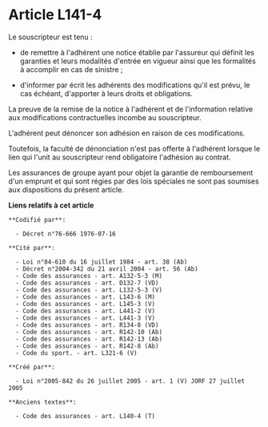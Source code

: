 # Article L141-4

Le souscripteur est tenu :

- de remettre à l'adhérent une notice établie par l'assureur qui définit les garanties et leurs modalités d'entrée en vigueur
ainsi que les formalités à accomplir en cas de sinistre ;

- d'informer par écrit les adhérents des modifications qu'il est prévu, le cas échéant, d'apporter à leurs droits et
obligations.

La preuve de la remise de la notice à l'adhérent et de l'information relative aux modifications contractuelles incombe au
souscripteur.

L'adhérent peut dénoncer son adhésion en raison de ces modifications.

Toutefois, la faculté de dénonciation n'est pas offerte à l'adhérent lorsque le lien qui l'unit au souscripteur rend
obligatoire l'adhésion au contrat.

Les assurances de groupe ayant pour objet la garantie de remboursement d'un emprunt et qui sont régies par des lois spéciales
ne sont pas soumises aux dispositions du présent article.

**Liens relatifs à cet article**

	**Codifié par**:

	  - Décret n°76-666 1976-07-16

	**Cité par**:

	  - Loi n°84-610 du 16 juillet 1984 - art. 38 (Ab)
	  - Décret n°2004-342 du 21 avril 2004 - art. 56 (Ab)
	  - Code des assurances - art. A132-5-3 (M)
	  - Code des assurances - art. D132-7 (VD)
	  - Code des assurances - art. L132-5-3 (V)
	  - Code des assurances - art. L143-6 (M)
	  - Code des assurances - art. L145-3 (V)
	  - Code des assurances - art. L441-2 (V)
	  - Code des assurances - art. L441-3 (V)
	  - Code des assurances - art. R134-8 (VD)
	  - Code des assurances - art. R142-10 (Ab)
	  - Code des assurances - art. R142-13 (Ab)
	  - Code des assurances - art. R142-8 (Ab)
	  - Code du sport. - art. L321-6 (V)

	**Créé par**:

	  - Loi n°2005-842 du 26 juillet 2005 - art. 1 (V) JORF 27 juillet 2005

	**Anciens textes**:

	  - Code des assurances - art. L140-4 (T)
